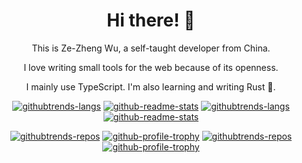 <div align="center">

# Hi there! 👋

This is Ze-Zheng Wu, a self-taught developer from China.

I love writing small tools for the web because of its openness.

I mainly use TypeScript. I'm also learning and writing Rust 🦀.

[![githubtrends-langs](https://api.githubtrends.io/user/svg/Sec-ant/langs?time_range=one_year&loc_metric=changed&compact=True&theme=classic#gh-light-mode-only)](https://github.com/Sec-ant#gh-light-mode-only) [![github-readme-stats](https://github-readme-stats.vercel.app/api?username=Sec-ant&count_private=true&show_icons=true&bg_color=ffffff00&hide_border=true&theme=default#gh-light-mode-only)](https://github.com/Sec-ant#gh-light-mode-only)
[![githubtrends-langs](https://api.githubtrends.io/user/svg/Sec-ant/langs?time_range=one_year&loc_metric=changed&compact=True&theme=dark#gh-dark-mode-only)](https://github.com/Sec-ant#gh-dark-mode-only )[![github-readme-stats](https://github-readme-stats.vercel.app/api?username=Sec-ant&count_private=true&show_icons=true&bg_color=ffffff00&hide_border=true&theme=onedark#gh-dark-mode-only)](https://github.com/Sec-ant#gh-dark-mode-only)

[![githubtrends-repos](https://api.githubtrends.io/user/svg/Sec-ant/repos?time_range=one_year&loc_metric=changed&theme=classic#gh-light-mode-only)](https://github.com/Sec-ant#gh-light-mode-only) [![github-profile-trophy](https://github-profile-trophy.vercel.app/?username=Sec-ant&row=2&column=4&margin-w=8&margin-h=54&no-bg=true&no-frame=true&theme=flat#gh-light-mode-only)](https://github.com/Sec-ant#gh-light-mode-only)
[![githubtrends-repos](https://api.githubtrends.io/user/svg/Sec-ant/repos?time_range=one_year&loc_metric=changed&theme=dark#gh-dark-mode-only)](https://github.com/Sec-ant#gh-dark-mode-only) [![github-profile-trophy](https://github-profile-trophy.vercel.app/?username=Sec-ant&row=2&column=4&margin-w=8&margin-h=54&no-bg=true&no-frame=true&theme=onedark#gh-dark-mode-only)](https://github.com/Sec-ant#gh-dark-mode-only)

</div>
